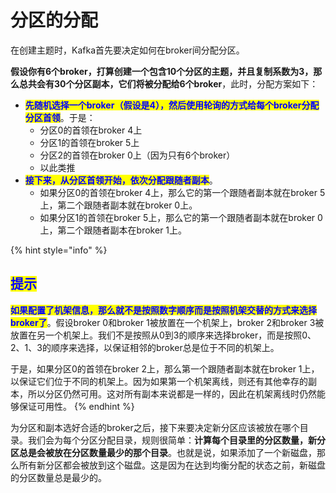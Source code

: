 # 分区的分配

在创建主题时，Kafka首先要决定如何在broker间分配分区。

**假设你有6个broker，打算创建一个包含10个分区的主题，并且复制系数为3，那么总共会有30个分区副本，它们将被分配给6个broker**，此时，分配方案如下：

* <mark style="color:blue;">**先随机选择一个broker（假设是4），然后使用轮询的方式给每个broker分配分区首领**</mark>。于是：
  * 分区0的首领在broker 4上
  * 分区1的首领在broker 5上
  * 分区2的首领在broker 0上（因为只有6个broker）
  * 以此类推
* <mark style="color:blue;">**接下来，从分区首领开始，依次分配跟随者副本**</mark>。
  * 如果分区0的首领在broker 4上，那么它的第一个跟随者副本就在broker 5上，第二个跟随者副本就在broker 0上。
  * 如果分区1的首领在broker 5上，那么它的第一个跟随者副本就在broker 0上，第二个跟随者副本在broker 1上。

{% hint style="info" %}
## <mark style="color:blue;">提示</mark>

<mark style="color:blue;">**如果配置了机架信息，那么就不是按照数字顺序而是按照机架交替的方式来选择broker了**</mark>。假设broker 0和broker 1被放置在一个机架上，broker 2和broker 3被放置在另一个机架上。我们不是按照从0到3的顺序来选择broker，而是按照0、2、1、3的顺序来选择，以保证相邻的broker总是位于不同的机架上。

于是，如果分区0的首领在broker 2上，那么第一个跟随者副本就在broker 1上，以保证它们位于不同的机架上。因为如果第一个机架离线，则还有其他幸存的副本，所以分区仍然可用。这对所有副本来说都是一样的，因此在机架离线时仍然能够保证可用性。
{% endhint %}

为分区和副本选好合适的broker之后，接下来要决定新分区应该被放在哪个目录。我们会为每个分区分配目录，规则很简单：**计算每个目录里的分区数量，新分区总是会被放在分区数量最少的那个目录**。也就是说，如果添加了一个新磁盘，那么所有新分区都会被放到这个磁盘。这是因为在达到均衡分配的状态之前，新磁盘的分区数量总是最少的。
